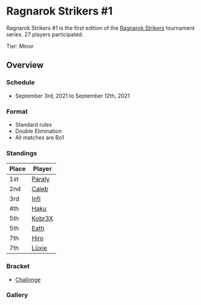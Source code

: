 # Ragnarok Strikers #1

Ragnarok Strikers #1 is the first edition of the [Ragnarok Strikers](ragnamain.md) tournament series.
27 players participated.

Tier: Minor

## Overview 

### Schedule
- September 3rd, 2021 to September 12th, 2021

### Format
- Standard rules
- Double Elimination
- All matches are Bo1

### Standings

|Place|Player|
|-|-|
|1st|[Paraly](../../players/japanese/paraly.md)|
|2nd|[Caleb](../../players/bulgarian/caleb.md)|
|3rd|[Infi](../../players/japanese/infi.md)|
|4th|[Haku](../../players/german/haku.md)|
|5th|[Kobr3X](../../players/polish/kobr3x.md)|
|5th|[Eath](../../players/belgian/eath.md)|
|7th|[Hiro](../../players/french/vivi.md)|
|7th|[Lûxie](../../players/belgian/luxie.md)|

### Bracket
- [Challonge](https://challonge.com/que4sna4)

### Gallery  
